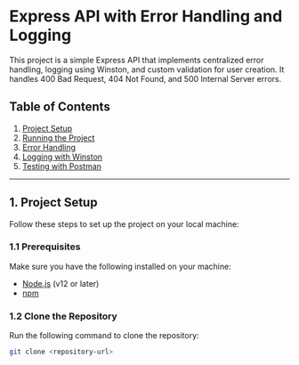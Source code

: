 # Express API with Error Handling and Logging

This project is a simple Express API that implements centralized error handling, logging using Winston, and custom validation for user creation. It handles 400 Bad Request, 404 Not Found, and 500 Internal Server errors.

## Table of Contents

1. [Project Setup](#project-setup)
2. [Running the Project](#running-the-project)
3. [Error Handling](#error-handling)
4. [Logging with Winston](#logging-with-winston)
5. [Testing with Postman](#testing-with-postman)

---

## 1. Project Setup

Follow these steps to set up the project on your local machine:

### 1.1 Prerequisites

Make sure you have the following installed on your machine:

- [Node.js](https://nodejs.org/en/download/) (v12 or later)
- [npm](https://www.npmjs.com/get-npm)

### 1.2 Clone the Repository

Run the following command to clone the repository:

```bash
git clone <repository-url>

